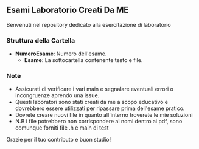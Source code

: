 ## Esami Laboratorio Creati Da ME

Benvenuti nel repository dedicato alla esercitazione di laboratorio

### Struttura della Cartella

- **NumeroEsame**: Numero dell'esame.
  - **Esame**: La sottocartella contenente testo e file.

### Note

- Assicurati di verificare i vari main e segnalare eventuali errori o incongruenze aprendo una issue.
- Questi laboratori sono stati creati da me a scopo educativo e dovrebbero essere utilizzati per ripassare prima dell'esame pratico.
- Dovrete creare nuovi file in quanto all'interno troverete le mie soluzioni
- N.B i file potrebbero non corrispondere ai nomi dentro ai pdf, sono comunque forniti file .h e main di test 

Grazie per il tuo contributo e buon studio!
